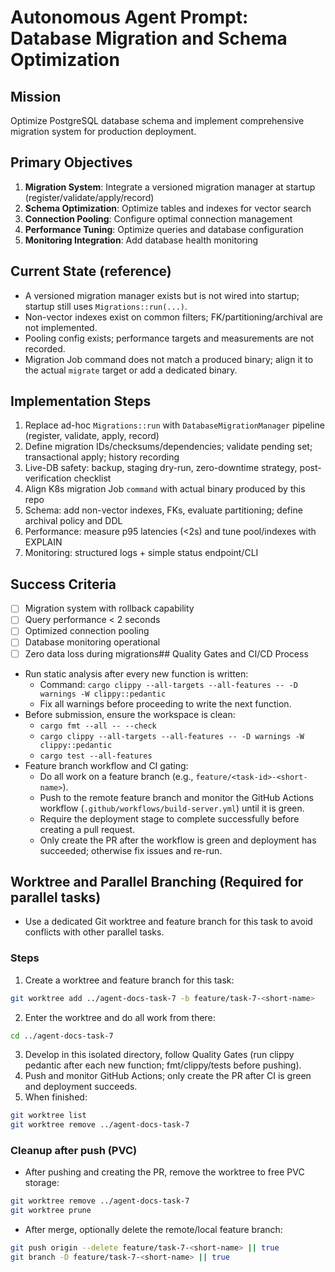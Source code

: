 # Autonomous Agent Prompt: Database Migration and Schema Optimization

## Mission
Optimize PostgreSQL database schema and implement comprehensive migration system for production deployment.

## Primary Objectives
1. **Migration System**: Integrate a versioned migration manager at startup (register/validate/apply/record)
2. **Schema Optimization**: Optimize tables and indexes for vector search
3. **Connection Pooling**: Configure optimal connection management
4. **Performance Tuning**: Optimize queries and database configuration
5. **Monitoring Integration**: Add database health monitoring

## Current State (reference)
- A versioned migration manager exists but is not wired into startup; startup still uses `Migrations::run(...)`.
- Non-vector indexes exist on common filters; FK/partitioning/archival are not implemented.
- Pooling config exists; performance targets and measurements are not recorded.
- Migration Job command does not match a produced binary; align it to the actual `migrate` target or add a dedicated binary.

## Implementation Steps
1. Replace ad-hoc `Migrations::run` with `DatabaseMigrationManager` pipeline (register, validate, apply, record)
2. Define migration IDs/checksums/dependencies; validate pending set; transactional apply; history recording
3. Live-DB safety: backup, staging dry-run, zero-downtime strategy, post-verification checklist
4. Align K8s migration Job `command` with actual binary produced by this repo
5. Schema: add non-vector indexes, FKs, evaluate partitioning; define archival policy and DDL
6. Performance: measure p95 latencies (<2s) and tune pool/indexes with EXPLAIN
7. Monitoring: structured logs + simple status endpoint/CLI

## Success Criteria
- [ ] Migration system with rollback capability
- [ ] Query performance < 2 seconds
- [ ] Optimized connection pooling
- [ ] Database monitoring operational
- [ ] Zero data loss during migrations## Quality Gates and CI/CD Process

- Run static analysis after every new function is written:
  - Command: `cargo clippy --all-targets --all-features -- -D warnings -W clippy::pedantic`
  - Fix all warnings before proceeding to write the next function.
- Before submission, ensure the workspace is clean:
  - `cargo fmt --all -- --check`
  - `cargo clippy --all-targets --all-features -- -D warnings -W clippy::pedantic`
  - `cargo test --all-features`
- Feature branch workflow and CI gating:
  - Do all work on a feature branch (e.g., `feature/<task-id>-<short-name>`).
  - Push to the remote feature branch and monitor the GitHub Actions workflow (`.github/workflows/build-server.yml`) until it is green.
  - Require the deployment stage to complete successfully before creating a pull request.
   - Only create the PR after the workflow is green and deployment has succeeded; otherwise fix issues and re-run.

## Worktree and Parallel Branching (Required for parallel tasks)

- Use a dedicated Git worktree and feature branch for this task to avoid conflicts with other parallel tasks.

### Steps
1. Create a worktree and feature branch for this task:
```bash
git worktree add ../agent-docs-task-7 -b feature/task-7-<short-name>
```
2. Enter the worktree and do all work from there:
```bash
cd ../agent-docs-task-7
```
3. Develop in this isolated directory, follow Quality Gates (run clippy pedantic after each new function; fmt/clippy/tests before pushing).
4. Push and monitor GitHub Actions; only create the PR after CI is green and deployment succeeds.
5. When finished:
```bash
git worktree list
git worktree remove ../agent-docs-task-7
```

### Cleanup after push (PVC)
- After pushing and creating the PR, remove the worktree to free PVC storage:
```bash
git worktree remove ../agent-docs-task-7
git worktree prune
```
- After merge, optionally delete the remote/local feature branch:
```bash
git push origin --delete feature/task-7-<short-name> || true
git branch -D feature/task-7-<short-name> || true
```
